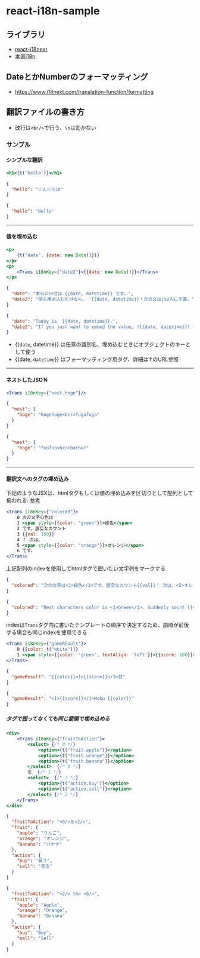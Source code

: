 # react-i18n-sample

## ライブラリ

- [react-i18next](https://react.i18next.com/)
- [本家i18n](https://www.i18next.com/)

## DateとかNumberのフォーマッティング

- https://www.i18next.com/translation-function/formatting

## 翻訳ファイルの書き方
- 改行は`<br/>`で行う、`\n`は効かない

### サンプル

#### シンプルな翻訳

```jsx
<h1>{t('hello')}</h1>
```

```json
{
  "hello": "こんにちは"
}
```

```json
{
  "hello": "Hello"
}
```

---

#### 値を埋め込む

```jsx
<p>
    {t("date", {date: new Date()})}
</p>
<p>
    <Trans i18nKey={"date2"}>{{date: new Date()}}</Trans>
</p>
```

```json
{
  "date": "本日の日付は {{date, datetime}} です。",
  "date2": "値を埋め込むだけなら、！{{date, datetime}}！元の文はjsx内に不要。"
}
```

```json
{
  "date": "Today is  {{date, datetime}}.",
  "date2": "If you just want to embed the value, !{{date, datetime}}! the original statement is unnecessary in jsx.。"
}
```

- {{`date`, datetime}} は任意の識別名、埋め込むときにオブジェクトのキーとして使う
- {{date, `datetime`}} はフォーマッティング用タグ、詳細は↑のURL参照

---

#### ネストしたJSOＮ

```jsx
<Trans i18nKey={"nest.hoge"}/>
```

```json
{
  "nest": {
    "hoge": "hogehoge<br/>fugafuga"
  }
}
```

```json
{
  "nest": {
    "hoge": "foofoo<br/>barbar"
  }
}
```

---

#### 翻訳文へのタグの埋め込み

下記のようなJSXは、htmlタグもしくは値の埋め込みを区切りとして配列として扱われる:
[参考](https://react.i18next.com/latest/trans-component)

```jsx
<Trans i18nKey={"colored"}>
    0 次の文字の色は
    1 <span style={{color: "green"}}>緑色</span>
    2 です。唐突なカウント
    3 {{val: 100}}
    4 ！ 次は、
    5 <span style={{color: "orange"}}>オレンジ</span>
    6 です。
</Trans>
```

上記配列のindexを使用してhtmlタグで囲いたい文字列をマークする

```json
{
  "colored": "次の文字は<1>緑色</1>です。唐突なカウント{{val}}！ 次は、<5>オレンジ</5>です。"
}
```

```json
{
  "colored": "Next characters color is <1>Green</1>. Suddenly count {{val}}! And next, <5>Orange</5>"
}
```

indexは`Trans`タグ内に書いたテンプレートの順序で決定するため、語順が前後する場合も同じindexを使用できる

```jsx
<Trans i18nKey={"gameResult"}>
    0 {{color: t("white")}}
    1 <span style={{color: 'green', textAlign: 'left'}}>{{score: 100}}</span>
</Trans>
```

```json
{
  "gameResult": "{{color}}<1>{{score}}</1>目"
}
```

```json
{
  "gameResult": "<1>{{score}}</1>Moku {{color}}"
}
```

##### タグで囲ってなくても同じ要領で埋め込める

```jsx
<div>
    <Trans i18nKey={"fruitToAction"}>
        <select> {/* 0 */}
            <option>{t("fruit.apple")}</option>
            <option>{t("fruit.orange")}</option>
            <option>{t("fruit.banana")}</option>
        </select>  {/* 0 */}
        を  {/* 1 */}
        <select>  {/* 2 */}
            <option>{t("action.buy")}</option>
            <option>{t("action.sell")}</option>
        </select> {/* 2 */}
    </Trans>
</div>
```

```json
{
  "fruitToAction": "<0/>を<2/>",
  "fruit": {
    "apple": "りんご",
    "orange": "オレンジ",
    "banana": "バナナ"
  },
  "action": {
    "buy": "買う",
    "sell": "売る"
  }
}
```

```json
{
  "fruitToAction": "<2/> the <0/>",
  "fruit": {
    "apple": "Apple",
    "orange": "Orange",
    "banana": "Banana"
  },
  "action": {
    "buy": "Buy",
    "sell": "Sell"
  }
}
```